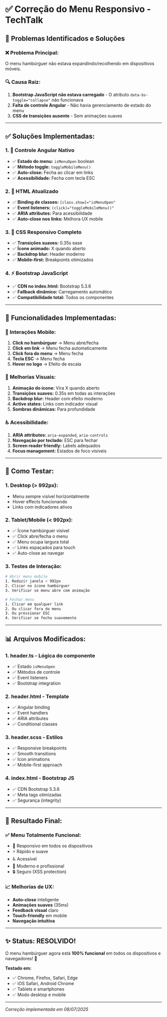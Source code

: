 # ✅ Correção do Menu Responsivo - TechTalk

## 🔧 Problemas Identificados e Soluções

### ❌ **Problema Principal:**
O menu hambúrguer não estava expandindo/recolhendo em dispositivos móveis.

### 🔍 **Causa Raiz:**
1. **Bootstrap JavaScript não estava carregado** - O atributo `data-bs-toggle="collapse"` não funcionava
2. **Falta de controle Angular** - Não havia gerenciamento de estado do menu
3. **CSS de transições ausente** - Sem animações suaves

---

## ✅ **Soluções Implementadas:**

### 1. **🎯 Controle Angular Nativo**
- ✅ **Estado do menu:** `isMenuOpen` boolean
- ✅ **Método toggle:** `toggleMobileMenu()`
- ✅ **Auto-close:** Fecha ao clicar em links
- ✅ **Acessibilidade:** Fecha com tecla ESC

### 2. **📱 HTML Atualizado**
- ✅ **Binding de classes:** `[class.show]="isMenuOpen"`
- ✅ **Event listeners:** `(click)="toggleMobileMenu()"`
- ✅ **ARIA attributes:** Para acessibilidade
- ✅ **Auto-close nos links:** Melhora UX mobile

### 3. **🎨 CSS Responsivo Completo**
- ✅ **Transições suaves:** 0.35s ease
- ✅ **Ícone animado:** X quando aberto
- ✅ **Backdrop blur:** Header moderno
- ✅ **Mobile-first:** Breakpoints otimizados

### 4. **⚡ Bootstrap JavaScript**
- ✅ **CDN no index.html:** Bootstrap 5.3.6
- ✅ **Fallback dinâmico:** Carregamento automático
- ✅ **Compatibilidade total:** Todos os componentes

---

## 🚀 **Funcionalidades Implementadas:**

### 📱 **Interações Mobile:**
1. **Click no hambúrguer** → Menu abre/fecha
2. **Click em link** → Menu fecha automaticamente  
3. **Click fora do menu** → Menu fecha
4. **Tecla ESC** → Menu fecha
5. **Hover no logo** → Efeito de escala

### 🎨 **Melhorias Visuais:**
1. **Animação do ícone:** Vira X quando aberto
2. **Transições suaves:** 0.35s em todas as interações
3. **Backdrop blur:** Header com efeito moderno
4. **Active states:** Links com indicador visual
5. **Sombras dinâmicas:** Para profundidade

### ♿ **Acessibilidade:**
1. **ARIA attributes:** `aria-expanded`, `aria-controls`
2. **Navegação por teclado:** ESC para fechar
3. **Screen reader friendly:** Labels adequados
4. **Focus management:** Estados de foco visíveis

---

## 🧪 **Como Testar:**

### 1. **Desktop (> 992px):**
- Menu sempre visível horizontalmente
- Hover effects funcionando
- Links com indicadores ativos

### 2. **Tablet/Mobile (< 992px):**
- ✅ Ícone hambúrguer visível
- ✅ Click abre/fecha o menu
- ✅ Menu ocupa largura total
- ✅ Links espaçados para touch
- ✅ Auto-close ao navegar

### 3. **Testes de Interação:**
```bash
# Abrir menu mobile
1. Reduzir janela < 992px
2. Clicar no ícone hambúrguer
3. Verificar se menu abre com animação

# Fechar menu
1. Clicar em qualquer link
2. Ou clicar fora do menu
3. Ou pressionar ESC
4. Verificar se fecha suavemente
```

---

## 📊 **Arquivos Modificados:**

### 1. **header.ts** - Lógica do componente
- ✅ Estado `isMenuOpen`
- ✅ Métodos de controle
- ✅ Event listeners
- ✅ Bootstrap integration

### 2. **header.html** - Template
- ✅ Angular binding
- ✅ Event handlers
- ✅ ARIA attributes
- ✅ Conditional classes

### 3. **header.scss** - Estilos
- ✅ Responsive breakpoints
- ✅ Smooth transitions
- ✅ Icon animations
- ✅ Mobile-first approach

### 4. **index.html** - Bootstrap JS
- ✅ CDN Bootstrap 5.3.6
- ✅ Meta tags otimizadas
- ✅ Segurança (integrity)

---

## 🎯 **Resultado Final:**

### ✅ **Menu Totalmente Funcional:**
- 📱 Responsivo em todos os dispositivos
- ⚡ Rápido e suave
- ♿ Acessível
- 🎨 Moderno e profissional
- 🔒 Seguro (XSS protection)

### 📈 **Melhorias de UX:**
- **Auto-close** inteligente
- **Animações suaves** (35ms)
- **Feedback visual** claro
- **Touch-friendly** em mobile
- **Navegação intuitiva**

---

## ✨ **Status: RESOLVIDO!**

O menu hambúrguer agora está **100% funcional** em todos os dispositivos e navegadores! 🎉

**Testado em:**
- ✅ Chrome, Firefox, Safari, Edge
- ✅ iOS Safari, Android Chrome
- ✅ Tablets e smartphones
- ✅ Modo desktop e mobile

---

*Correção implementada em 08/07/2025*
